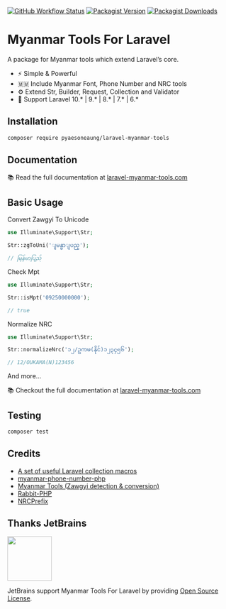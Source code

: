 [![GitHub Workflow Status](https://img.shields.io/github/actions/workflow/status/PyaeSoneAungRgn/laravel-myanmar-tools/run-tests.yml?branch=main&label=test)](https://github.com/PyaeSoneAungRgn/laravel-myanmar-tools/actions/workflows/run-tests.yml)
[![Packagist Version](https://img.shields.io/packagist/v/pyaesoneaung/laravel-myanmar-tools)](https://packagist.org/packages/pyaesoneaung/laravel-myanmar-tools)
[![Packagist Downloads](https://img.shields.io/packagist/dt/pyaesoneaung/laravel-myanmar-tools)](https://packagist.org/packages/pyaesoneaung/laravel-myanmar-tools)

# Myanmar Tools For Laravel

A package for Myanmar tools which extend Laravel’s core.

- ⚡️ Simple & Powerful
- 🇲🇲 Include Myanmar Font, Phone Number and NRC tools
- ⚙️ Extend Str, Builder, Request, Collection and Validator
- 🤝 Support Laravel 10.\* | 9.\* | 8.\* | 7.\* | 6.\*

## Installation

```bash
composer require pyaesoneaung/laravel-myanmar-tools
```

## Documentation

📚 Read the full documentation at [laravel-myanmar-tools.com](https://laravel-myanmar-tools.com)

## Basic Usage

Convert Zawgyi To Unicode

```php
use Illuminate\Support\Str;

Str::zgToUni('ျမန္မာျပည္');

// မြန်မာပြည်
```

Check Mpt

```php
use Illuminate\Support\Str;

Str::isMpt('09250000000');

// true
```

Normalize NRC

```php
use Illuminate\Support\Str;

Str::normalizeNrc('၁၂/ဥကမ(နိုင်)၁၂၃၄၅၆');

// 12/OUKAMA(N)123456
```

And more...

📚 Checkout the full documentation at [laravel-myanmar-tools.com](https://laravel-myanmar-tools.com)

## Testing

```bash
composer test
```

## Credits

- [A set of useful Laravel collection macros](https://github.com/spatie/laravel-collection-macros)
- [myanmar-phone-number-php](https://github.com/johnreginald/myanmar-phone-number-php)
- [Myanmar Tools (Zawgyi detection & conversion)](https://github.com/google/myanmar-tools)
- [Rabbit-PHP](https://github.com/Rabbit-Converter/Rabbit-PHP)
- [NRCPrefix](https://github.com/greenlikeorange/NRCPrefix)


## Thanks JetBrains

<img src="https://resources.jetbrains.com/storage/products/company/brand/logos/jb_beam.png" width="100"></a>

JetBrains support Myanmar Tools For Laravel by providing [Open Source License](https://www.jetbrains.com/community/opensource/#support).
